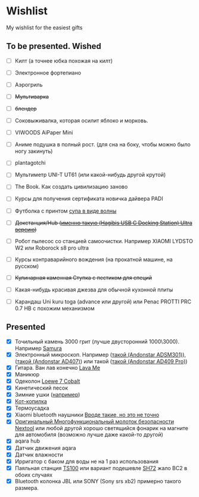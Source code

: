 # Wishlist
My wishlist for the easiest gifts


## To be presented. Wished

- [ ] Килт (а точнее юбка похожая на килт)
- [ ] Электронное фортепиано
- [ ] Аэрогриль
- [ ] ~~Мультиварка~~
- [ ] ~~блендер~~
- [ ] Соковыживалка, которая осилит яблоко и морковь.
- [ ] VIWOODS AiPaper Mini
- [ ] Аниме подушка в полный рост. (для сна на боку, чтобы можно было ногу закинуть)
- [ ] plantagotchi
- [ ] Мультиметр UNI-T UT61 (или какой-нибудь другой крутой)
- [ ] The Book. Как создать цивилизацию заново
- [ ] Курсы для получения сертификата новичка дайвера PADI
- [ ] Футболка с принтом [супа в виде волны](https://www.dropbox.com/s/crjnr6ab6ziew0w/product_166813_0_0_0.jpg?dl=0)
- [ ] ~~Докстанция/Hub ([именно такую (Hagibis USB C Docking Station) Ultra версию](https://www.aliexpress.com/item/1005004316858924.html))~~
- [ ] Робот пылесос со станцией самоочистки. Например XIAOMI LYDSTO W2 или Roborock s8 pro ultra
- [ ] Курсы контраварийного вождения (на прокатной машине, на русском)
- [ ] ~~Кулинарная каменная Ступка с пестиком для специй~~
- [ ] Какая-нибудь красивая джезва для обычной кухонной плиты
- [ ] Карандаш Uni kuru toga (advance или другой) или Penac PROTTI PRC 0.7 НВ с похожим механизмом


## Presented

- [x] Точильный камень 3000 грит (лучше двусторонний 1000\3000). Например [Samura](https://www.samura.ru/catalog/aksessuary_samura/kamni_tochilnye/kombinirovannye/scs_1300m/)
- [x] Электронный микроскоп. Например ([такой (Andonstar ADSM301)](https://www.aliexpress.com/item/32854690111.html)), ([такой (Andonstar AD407)](https://www.aliexpress.com/item/4000026193895.html)) или такой ([такой (Andonstar AD409 Pro)](https://www.aliexpress.us/item/1005004829335320.html))
- [x] Гитара. Ван лав конечно [Lava Me](https://www.lavamusic.com/pt) 
- [x] Маникюр
- [x] Одеколон [Loewe 7 Cobalt](https://www.kuantokusta.pt/p/3453646/loewe-7-cobalt-pour-homme-eau-de-parfum-50ml)
- [x] Кинетический песок
- [x] Зимние ушки ([например](https://ushkin-magazin.ru/catalog/modeli_180s_man/))
- [x] [Кот-копилка](https://totoro-shop.ru/toilet-paper-holder-24)
- [x] Термоусадка
- [x] Xiaomi bluetooth наушники [Вроде такие, но это не точно](https://market.yandex.ru/product--besprovodnye-naushniki-xiaomi-mi-true-wireless-earbuds-basic-s/771379005)
- [x] [Оригинальный Многофункциональный молоток безопасности Nextool](https://aliexpress.ru/item/1005001483059623.html) или любой другой хорошо светящийся фонарик на магните для автомобиля (возможно лучше даже какой-то другой)
- [x] aqara hub
- [x] Датчик движения aqara
- [x] Датчик влажности 
- [x] Ирригатор с баком для воды не на 1 раз использования
- [x] Паяльная станция [TS100](https://aliexpress.ru/item/32825753754.html) или вариант подешевле [SH72](https://aliexpress.ru/item/4000559692113.html) жало BC2 в обоих случаях
- [x] Bluetooth колонка JBL или SONY (Sony srs xb2) примерно такого размера.
